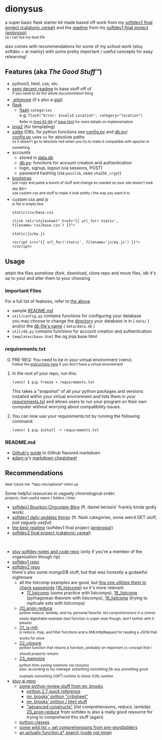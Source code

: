 # dionysus

a super basic flask starter kit made based off work from my [softdev2 final project (catatonic cereal)](https://github.com/tfabiha/ccereal/) and the [readme](https://github.com/rachel-ng/group-d-etat) from my [softdev1 final project (ambrosia)](https://github.com/rachel-ng/group-d-etat)  
<sub>so i can live my best life</sub>

also comes with recommendations for some of my school work (stuy softdev + ai mainly) with some pretty important / useful concepts for easy relearning! 

## Features (aka *The Good Stuff<!-- $#!+-->™*)

<!-- For a list of in progress<sup>*(ish)*</sup> features, [refer to this](#to-do) -->

- python3, html, css, etc. 
- [semi decent readme](#sample.md) to base stuff off of  
    <sup>if you need to do the whole *documentation thing*</sup>
- [.gitignore](.gitignore) (it's also a [gist](https://gist.github.com/rachel-ng/7e26de56cb4a6370164213bd33c31f54))
- [flask](http://flask.pocoo.org/)
    - [flash](http://flask.pocoo.org/docs/1.0/patterns/flashing/) `categories`  
      e.g. `flash("Error: Invalid Location", category="location")`  
      <sub>Refer to [lines 62-86](https://github.com/rachel-ng/dionysus/blob/master/templates/base.html#L62-L86) of [base.html](templates/base.html) for more details on implementation</sub>
- [jinja2](http://jinja.pocoo.org/) (for templating)
- [sqlite](https://docs.python.org/3.4/library/sqlite3.html) (DBs, for python functions see [config.py](util/config.py) and [db.py](util/db.py))  
    [config.py](util/config.py) uses `os` for absolute paths  
    <sup>so it doesn't go to *absolute hell* when you try to make it compatible with apache or something</sup>  
- accounts
    - stored in [data.db](data/data.db)
    - [db.py](util/db.py): functions for account creation and authentication
    - login, signup, logout (via sessions, POST)
    - password hashing (via `passlib`, uses `sha256_crypt`)
- [bootstrap](https://getbootstrap.com/)  
    <sup>just copy and paste a bunch of stuff and change as needed so your site doesn't look like *$#!+*</sup>  
    <sup>use custom css and stuff to make it look pretty / the way you want it to</sup>
- custom css and js  
    <sup>js file is empty btw</sup>  
    ```
    static/css/base.css
    
    <link rel="stylesheet" href="{{ url_for('static', filename='css/base.css') }}">
    ```
    ```
    static/js/my.js
    
    <script src="{{ url_for('static', filename='js/my.js') }}"></script>
    ```


## Usage

attain the files somehow (fork, download, clone repo and move files, idk it's up to you) and alter them to your choosing

### Important Files

For a full list of features, refer to [the above](#the-good-)

- sample [README.md](sample.md)
- `util/config.py` contains functions for configuring your database  
    you may choose to change the [directory](https://github.com/rachel-ng/dionysus/blob/master/util/config.py#L8) your database is in ( `data/` ) and/or the [db file's name](https://github.com/rachel-ng/dionysus/blob/master/util/config.py#L9) ( `data/data.db` )
- `util/db.py` contains functions for account creation and authentication
- `templates/base.html` the og jinja base html


### requirements.txt

0. PRE-REQ: You need to be in your virtual environment (venv).  
<sup>Follow the [instructions here](sample.md#dependencies) if you don't have a virtual environment</sup>

1. In the root of your repo, run this: 

    ```
    (venv) $ pip freeze > requirements.txt
    ```
    
    This takes a "snapshot" of all your python packages and versions installed within your virtual environment and lists them in your [requirements.txt](requirements.txt) and allows users to run your program on their own computer without worrying about compatibility issues. 
    
2. You can now use your requirements.txt by running the following command: 
    ```
    (venv) $ pip install -r requirements.txt
    ```


### README.md

- [Github's guide](https://guides.github.com/features/mastering-markdown/) to Github flavored markdown
- [adam-p](https://github.com/adam-p)'s [markdown cheatsheet](https://github.com/adam-p/markdown-here/wiki/Markdown-Cheatsheet)


## Recommendations

<sup>dear future me: \*taps microphone\* *listen up*</sup>

Some helpful resources in vaguely chronological order.  
<sup>projects, then useful repos / folders / links</sup>

- [softdev1 Bourbon Chocolate-Blog](https://github.com/dkeriazisStuy/Bourbon-Chocolate_Blog) (ft. daniel keriazis' frankly kinda godly work)
- [softdev1 daily updates thingy](https://github.com/ryan-aday/RanQuoR-Turkey--adayR-mohriC-ngR-zhouQ) (ft. flash categories, some weird GET stuff, *just vaguely useful*)
- [the best readme](https://github.com/rachel-ng/group-d-etat) (softdev1 final project ([ambrosia](https://github.com/rachel-ng/group-d-etat)))
- [softdev2 final project (catatonic cereal)](https://github.com/tfabiha/ccereal/)

<br>

- [stuy softdev notes and code repo](https://github.com/stuy-softdev/notes-and-code) (only if you're a member of the organization though rip)
- [softdev1 repo](https://github.com/rachel-ng/softdev)
- [softdev2 repo](https://github.com/rachel-ng/re-softdev)  
    there's also some mongoDB stuff, but that was honestly a godawful nightmare 
    - all the listcomp examples are good, but [this one utilizes them to check passwords](https://github.com/rachel-ng/re-softdev/blob/master/16_listcomp/listcomp.py) ([16_listcomp](https://github.com/rachel-ng/re-softdev/blob/master/16_listcomp/listcomp.py)) so it's more relevant
        - [17_listcomp](https://github.com/rachel-ng/re-softdev/blob/master/17_listcomp/work.py) (some practice with listcomps), [18_listcomp](https://github.com/rachel-ng/re-softdev/blob/master/18_listcomp/pyth.py) (pythagorean theorem with listcomps), [19_listcomp](https://github.com/rachel-ng/re-softdev/blob/master/19_listcomp/sets.py) (trying to replicate sets with listcomps)
    - [20_anon-reduce](https://github.com/rachel-ng/re-softdev/blob/master/20_anon-reduce/reduce.py)  
        <sup>python reduce, lambda, and my personal favorite: *list comprehensions* in a (more) easily digestable example (last function is super slow though, don't bother with it please)</sup>
    - [21_js-mfr](https://github.com/rachel-ng/re-softdev/blob/master/21_js-mfr/index.js)  
        <sup>js reduce, map, and filter functions and a XMLHttpRequest for reading a JSON that works for once</sup>
    - [22_closure](https://github.com/rachel-ng/re-softdev/blob/master/22_closure/closure.py)  
        <sup>python function that returns a function, *probably an important cs concept that i should properly relearn*</sup>
    - [23_memoize](https://github.com/rachel-ng/re-softdev/blob/master/23_memoize/memoize.py)  
        <sub>python *time-saving solutions via closures*</sub>  
        <sup>also: according to my manager *something something fib seq something good example something O(N<sup>2</sup>) runtime to linear O(N) runtime*</sup>
- [stuy ai repo](https://github.com/rachel-ng/ai-cant-even)
    - [some python review stuff from mr. brooks](https://github.com/rachel-ng/ai-cant-even/tree/master/b_python_review)
        - [python 2.7 quick reference](http://rgruet.free.fr/PQR27/PQR2.7.html)
        - [mr. brooks' python "cribsheet"](http://bert.stuy.edu/pbrooks/cribsheets/Python-sheet.pdf)
        - [mr. brooks' python / html stuff](http://bert.stuy.edu/pbrooks/IntroResources/TOC.html)
        - ["advanced constructs"](http://bert.stuy.edu/pbrooks/IntroResources/PythonAdvancedConstructs.htm) (list comprehensions, reduce, lambda)  
            [20_anon-reduce](https://github.com/rachel-ng/re-softdev/blob/master/20_anon-reduce/reduce.py) from softdev is also a really good resource for trying to comprehend this stuff (again) 
    - [python classes](https://github.com/rachel-ng/ai-cant-even/tree/master/b_python_classes)
    - [some wild list + set comprehensions from pre-wordladders](https://github.com/rachel-ng/ai-cant-even/blob/master/3_pre-wordladder/neighbors.py)
    - [an actually function a* search (code not mine)](https://github.com/rachel-ng/ai-cant-even/blob/master/0_extra_credit/wordladders_extra_credit_04_10_2019.py)
